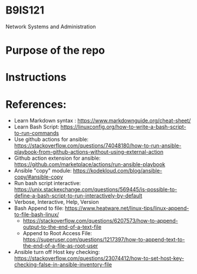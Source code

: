 # B9IS121
Network Systems and Administration

# Purpose of the repo

# Instructions


# References:
- Learn Markdown syntax : https://www.markdownguide.org/cheat-sheet/
- Learn Bash Script: https://linuxconfig.org/how-to-write-a-bash-script-to-run-commands 
- Use github actions for ansible: https://stackoverflow.com/questions/74048180/how-to-run-ansible-playbook-from-github-actions-without-using-external-action
- Github action extension for ansible: https://github.com/marketplace/actions/run-ansible-playbook
- Ansible "copy" module: https://kodekloud.com/blog/ansible-copy/#ansible-copy
- Run bash script interactive: https://unix.stackexchange.com/questions/569445/is-possible-to-define-a-bash-script-to-run-interactively-by-default
- Verbose, Interactive, Help, Version
- Bash Append to file: https://www.heatware.net/linux-tips/linux-append-to-file-bash-linux/
    - https://stackoverflow.com/questions/6207573/how-to-append-output-to-the-end-of-a-text-file
    - Append to Root Access File: https://superuser.com/questions/1217397/how-to-append-text-to-the-end-of-a-file-as-root-user
- Ansible turn off Host key checking: https://stackoverflow.com/questions/23074412/how-to-set-host-key-checking-false-in-ansible-inventory-file